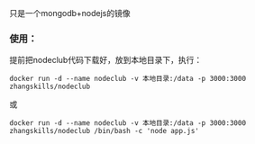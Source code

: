 
只是一个mongodb+nodejs的镜像

### 使用：

提前把nodeclub代码下载好，放到本地目录下，执行：

`docker run -d --name nodeclub -v 本地目录:/data -p 3000:3000 zhangskills/nodeclub`

或

`docker run -d --name nodeclub -v 本地目录:/data -p 3000:3000 zhangskills/nodeclub /bin/bash -c 'node app.js'`